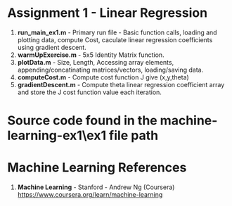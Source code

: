 #   Assignment 1 - Linear Regression	
1.  **run_main_ex1.m** 	- Primary run file - Basic function calls, loading and plotting data, compute Cost, caculate linear regression coefficients using gradient descent.
2.  **warmUpExercise.m**	- 5x5 Identity Matrix function. 
3.  **plotData.m**	- Size, Length, Accessing array elements, appending/concatinating matrices/vectors, loading/saving data.
4.  **computeCost.m** 	- Compute cost function J give (x,y,theta)
5.  **gradientDescent.m**	- Compute theta linear regression coefficient array and store the J cost function value each iteration.  

#   Source code found in the machine-learning-ex1\ex1 file path

# Machine Learning References
1.  **Machine Learning** - Stanford - Andrew Ng (Coursera)   
    https://www.coursera.org/learn/machine-learning